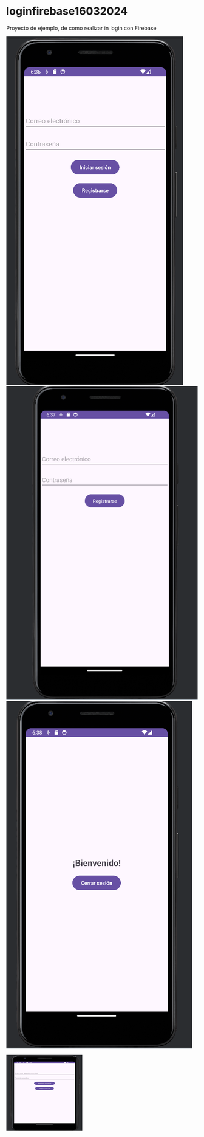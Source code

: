 # loginfirebase16032024
Proyecto de ejemplo, de como realizar in login con Firebase

![Image text](https://github.com/AlexanderSiguenza/loginfirebase16032024/blob/main/img/login.png)
![Image text](https://github.com/AlexanderSiguenza/loginfirebase16032024/blob/main/img/registro.png)
![Image text](https://github.com/AlexanderSiguenza/loginfirebase16032024/blob/main/img/bienvenida.png)

<img src="https://github.com/AlexanderSiguenza/loginfirebase16032024/blob/main/img/login.png" alt="Descripción de la imagen" width="200" height="200">
